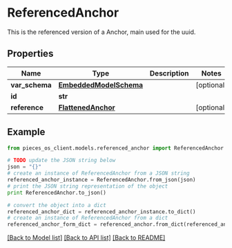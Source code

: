 # ReferencedAnchor

This is the referenced version of a Anchor, main used for the uuid.

## Properties
Name | Type | Description | Notes
------------ | ------------- | ------------- | -------------
**var_schema** | [**EmbeddedModelSchema**](EmbeddedModelSchema.md) |  | [optional] 
**id** | **str** |  | 
**reference** | [**FlattenedAnchor**](FlattenedAnchor.md) |  | [optional] 

## Example

```python
from pieces_os_client.models.referenced_anchor import ReferencedAnchor

# TODO update the JSON string below
json = "{}"
# create an instance of ReferencedAnchor from a JSON string
referenced_anchor_instance = ReferencedAnchor.from_json(json)
# print the JSON string representation of the object
print ReferencedAnchor.to_json()

# convert the object into a dict
referenced_anchor_dict = referenced_anchor_instance.to_dict()
# create an instance of ReferencedAnchor from a dict
referenced_anchor_form_dict = referenced_anchor.from_dict(referenced_anchor_dict)
```
[[Back to Model list]](../README.md#documentation-for-models) [[Back to API list]](../README.md#documentation-for-api-endpoints) [[Back to README]](../README.md)



